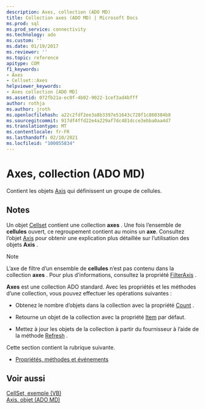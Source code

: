 ```yaml
---
description: Axes, collection (ADO MD)
title: Collection axes (ADO MD) | Microsoft Docs
ms.prod: sql
ms.prod_service: connectivity
ms.technology: ado
ms.custom: ''
ms.date: 01/19/2017
ms.reviewer: ''
ms.topic: reference
apitype: COM
f1_keywords:
- Axes
- Cellset::Axes
helpviewer_keywords:
- Axes collection [ADO MD]
ms.assetid: 072fb21a-ec0f-4b02-9022-1cef3ad4bfff
author: rothja
ms.author: jroth
ms.openlocfilehash: a22c2fdf2ee3a8b3397e51643c728f1c860384b8
ms.sourcegitcommit: 917df4ffd22e4a229af7dc481dcce3ebba0aa4d7
ms.translationtype: MT
ms.contentlocale: fr-FR
ms.lasthandoff: 02/10/2021
ms.locfileid: "100055834"
---
```

# <a name="axes-collection-ado-md"></a>Axes, collection (ADO MD)
Contient les objets [Axis](./axis-object-ado-md.md) qui définissent un groupe de cellules.  
  
## <a name="remarks"></a>Notes  
 Un objet [Cellset](./cellset-object-ado-md.md) contient une collection **axes** . Une fois l’ensemble de **cellules** ouvert, ce regroupement contient au moins un **axe**. Consultez l’objet [Axis](./axis-object-ado-md.md) pour obtenir une explication plus détaillée sur l’utilisation des objets **Axis** .  
  
> [!NOTE]
>  L’axe de filtre d’un ensemble de **cellules** n’est pas contenu dans la collection **axes** . Pour plus d’informations, consultez la propriété [FilterAxis](./filteraxis-property-ado-md.md) .  
  
 **Axes** est une collection ADO standard. Avec les propriétés et les méthodes d’une collection, vous pouvez effectuer les opérations suivantes :  
  
-   Obtenez le nombre d’objets dans la collection avec la propriété [Count](../ado-api/count-property-ado.md) .  
  
-   Retourne un objet de la collection avec la propriété [Item](../ado-api/item-property-ado.md) par défaut.  
  
-   Mettez à jour les objets de la collection à partir du fournisseur à l’aide de la méthode [Refresh](../ado-api/refresh-method-ado.md) .  
  
 Cette section contient la rubrique suivante.  
  
-   [Propriétés, méthodes et événements](./axes-collection-properties-methods-and-events.md)  
  
## <a name="see-also"></a>Voir aussi  
 [CellSet, exemple (VB)](./cellset-example-vb.md)   
 [Axis, objet (ADO MD)](./axis-object-ado-md.md)